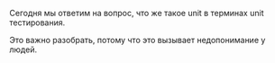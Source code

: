 Сегодня мы ответим на вопрос, что же такое unit в терминах unit тестирования.

Это важно разобрать, потому что это вызывает недопонимание у людей.
